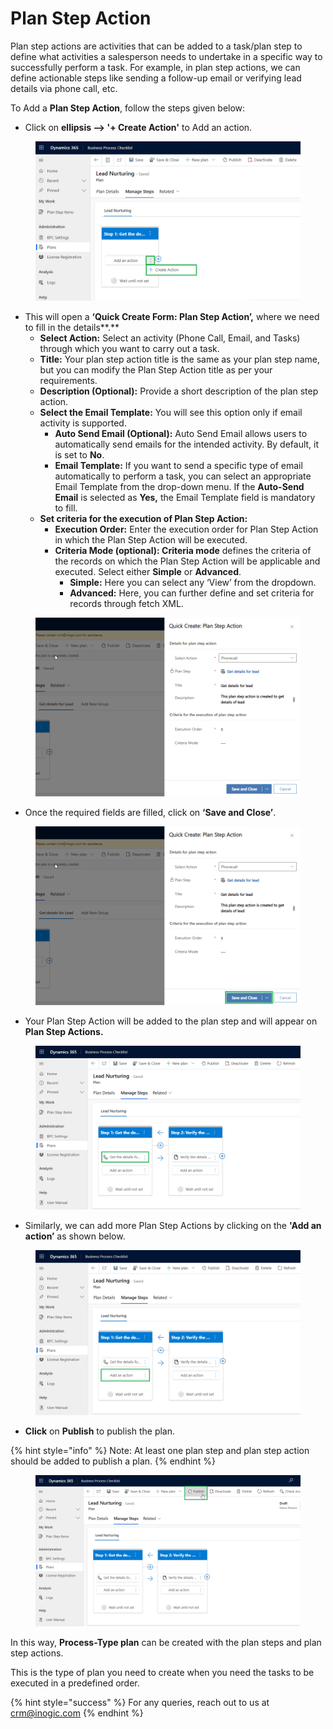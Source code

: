 # Plan Step Action

Plan step actions are activities that can be added to a task/plan step to define what activities a salesperson needs to undertake in a specific way to successfully perform a task. For example, in plan step actions, we can define actionable steps like sending a follow-up email or verifying lead details via phone call, etc.

To Add a **Plan Step Action**, follow the steps given below:

* Click on **ellipsis --> '+ Create Action'** to Add an action.

<figure><img src="../../../../.gitbook/assets/Plan step actions_1 new (1).png" alt=""><figcaption></figcaption></figure>

* This will open a **‘Quick Create Form: Plan Step Action’,** where we need to fill in the details**.**
  * **Select Action:** Select an activity (Phone Call, Email, and Tasks) through which you want to carry out a task.
  * **Title:** Your plan step action title is the same as your plan step name, but you can modify the Plan Step Action title as per your requirements.
  * **Description (Optional):** Provide a short description of the plan step action.
  * **Select the Email Template:** You will see this option only if email activity is supported.
    * **Auto Send Email (Optional):** Auto Send Email allows users to automatically send emails for the intended activity. By default, it is set to **No**.
    * **Email Template:** If you want to send a specific type of email automatically to perform a task, you can select an appropriate Email Template from the drop-down menu. If the **Auto-Send Email** is selected as **Yes,** the Email Template field is mandatory to fill.
  * **Set criteria for the execution of Plan Step Action:**
    * **Execution Order:** Enter the execution order for Plan Step Action in which the Plan Step Action will be executed.
    * **Criteria Mode (optional): Criteria mode** defines the criteria of the records on which the Plan Step Action will be applicable and executed. Select either **Simple** or **Advanced**.
      * **Simple:** Here you can select any ‘View’ from the dropdown.
      * **Advanced:** Here, you can further define and set criteria for records through fetch XML.

<figure><img src="../../../../.gitbook/assets/Quick create plan step actions.png" alt=""><figcaption></figcaption></figure>

* Once the required fields are filled, click on **‘Save and Close’**.

<figure><img src="../../../../.gitbook/assets/Quick create plan step actions save.png" alt=""><figcaption></figcaption></figure>

* Your Plan Step Action will be added to the plan step and will appear on **Plan Step Actions.**

<figure><img src="../../../../.gitbook/assets/Plan step actions_4 new.png" alt=""><figcaption></figcaption></figure>

* Similarly, we can add more Plan Step Actions by clicking on the **'Add an action’** as shown below.

<figure><img src="../../../../.gitbook/assets/Plan step actions_5.png" alt=""><figcaption></figcaption></figure>

* **Click** on **Publish** to publish the plan.

{% hint style="info" %}
Note: At least one plan step and plan step action should be added to publish a plan.
{% endhint %}

<figure><img src="../../../../.gitbook/assets/publish process (1).png" alt=""><figcaption></figcaption></figure>

In this way, **Process-Type plan** can be created with the plan steps and plan step actions.

This is the type of plan you need to create when you need the tasks to be executed in a predefined order.

{% hint style="success" %}
For any queries, reach out to us at [crm@inogic.com](mailto:crm@inogic.com)
{% endhint %}
